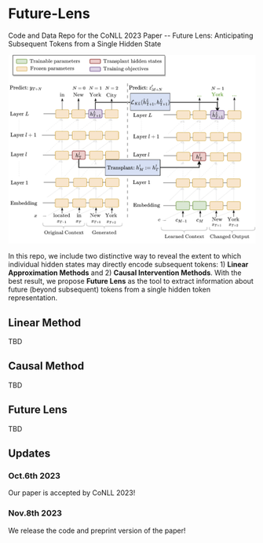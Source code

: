 # Future-Lens
Code and Data Repo for the CoNLL 2023 Paper -- Future Lens: Anticipating Subsequent Tokens from a Single Hidden State

![alt text](img/main.png "Main Fig")

In this repo, we include two distinctive way to reveal the extent to which individual hidden states may directly encode subsequent tokens: 1) **Linear Approximation Methods** and 2) **Causal Intervention Methods**. With the best result, we propose **Future Lens** as the tool to extract information about future (beyond subsequent) tokens from a single hidden token representation.

## Linear Method
TBD

## Causal Method
TBD

## Future Lens
TBD

## Updates

### Oct.6th 2023
Our paper is accepted by CoNLL 2023!

### Nov.8th 2023
We release the code and preprint version of the paper!

